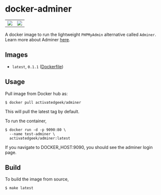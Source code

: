 # docker-adminer

<table >
  <tr>
    <td align="left">
    <a href="https://hub.docker.com/r/activatedgeek/adminer">
    <img src="https://img.shields.io/imagelayers/image-size/activatedgeek/adminer/latest.svg"/>
    </td>
    </a>
    <td align="right">
    <a href="https://travis-ci.org/activatedgeek/docker-adminer">
    <img src="https://travis-ci.org/activatedgeek/docker-adminer.svg?branch=master"/></td>
  </tr>
</table>

A docker image to run the lightweight `PHPMyAdmin` alternative called `Adminer`.
Learn more about Adminer [here](https://www.adminer.org).

## Images

* `latest`, `0.1.1` ([Dockerfile](./))

## Usage

Pull image from Docker hub as:
```
$ docker pull activatedgeek/adminer
```

This will pull the latest tag by default.

To run the container,
```
$ docker run -d -p 9090:80 \
  --name test-adminer \
  activatedgeek/adminer:latest
```

If you navigate to DOCKER_HOST:9090, you should see the adminer login page.

## Build

To build the image from source,
```
$ make latest
```
